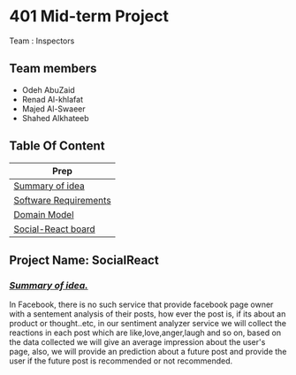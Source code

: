 # 401 Mid-term Project

Team :  Inspectors

## Team members

- Odeh AbuZaid
- Renad Al-khlafat
- Majed Al-Swaeer
- Shahed Alkhateeb

## Table Of Content 

|Prep  |
|------------ |
|[Summary of idea](README.md)|
|[Software Requirements](requirements.md)|
|[Domain Model ](domain_model.md)|
|[Social-React board](https://trello.com/b/XwstSHNE/social-react-board)|

## Project Name: __SocialReact__

### <ins>*Summary of idea.*

In Facebook, there is no such service that provide facebook page owner with a sentement analysis of their posts, how ever the post is, if its about an product or thought..etc, in our sentiment analyzer service we will collect the reactions in each post which are like,love,anger,laugh and so on, based on the data collected we will give an average impression about the user's page, also, we will provide an prediction about a future post and provide the user if the future post is recommended or not recommended.
  
